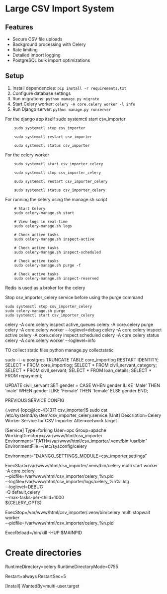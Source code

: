 # Large CSV Import System

## Features

- Secure CSV file uploads
- Background processing with Celery
- Rate limiting
- Detailed import logging
- PostgreSQL bulk import optimizations

## Setup

1. Install dependencies: `pip install -r requirements.txt`
2. Configure database settings
3. Run migrations: `python manage.py migrate`
4. Start Celery worker: `celery -A core.celery worker -l info`
5. Run Django server: `python manage.py runserver`

For the django app itself
        sudo systemctl start csv_importer

        sudo systemctl stop csv_importer

        sudo systemctl restart csv_importer

        sudo systemctl status csv_importer


For the celery worker

        sudo systemctl start csv_importer_celery

        sudo systemctl stop csv_importer_celery

        sudo systemctl restart csv_importer_celery

        sudo systemctl status csv_importer_celery



For running the celery using the manage.sh script

        # Start Celery
        sudo celery-manage.sh start

        # View logs in real-time
        sudo celery-manage.sh logs

        # Check active tasks
        sudo celery-manage.sh inspect-active

        # Check active tasks
        sudo celery-manage.sh inspect-scheduled

        # Check active tasks
        sudo celery-manage.sh purge -f

        # Check active tasks
        sudo celery-manage.sh inspect-reserved


Redis is used as a broker for the celery 

Stop csv_importer_celery service before using the purge command

    sudo systemctl stop csv_importer_celery
    sudo celery-manage.sh purge
    sudo systemctl start csv_importer_celery



celery -A core.celery inspect active_queues
celery -A core.celery purge
celery -A core.celery worker --loglevel=debug
celery -A core.celery inspect active
celery -A core.celery inspect scheduled
celery -A core.celery status
celery -A core.celery worker --loglevel=info

TO collect static files
        python manage.py collectstatic



sudo -i -u postgres
TRUNCATE TABLE core_importlog RESTART IDENTITY;
SELECT * FROM core_importlog;
SELECT * FROM civil_servant_category;
SELECT * FROM civil_servant;
SELECT * FROM loan_details;
SELECT * FROM repayment;

UPDATE civil_servant
SET gender = 
    CASE
        WHEN gender ILIKE 'Male' THEN 'male'
        WHEN gender ILIKE 'Female' THEN 'female'
        ELSE gender
    END;


PREVIOUS SERVICE CONFIG

(.venv) [opc@lcc-431371 csv_importer]$ sudo cat /etc/systemd/system/csv_importer_celery.service
[Unit]
Description=Celery Worker Service for CSV Importer
After=network.target

[Service]
Type=forking
User=opc
Group=apache
WorkingDirectory=/var/www/html/csv_importer
Environment="PATH=/var/www/html/csv_importer/.venv/bin:/usr/bin"
EnvironmentFile=-/etc/sysconfig/celery

Environment="DJANGO_SETTINGS_MODULE=csv_importer.settings"

ExecStart=/var/www/html/csv_importer/.venv/bin/celery multi start worker \
    -A core.celery \
    --pidfile=/var/www/html/csv_importer/celery_%n.pid \
    --logfile=/var/www/html/csv_importer/logs/celery_%n%I.log \
    --loglevel=DEBUG \
    -Q default,celery \
    --max-tasks-per-child=1000 \
    ${CELERY_OPTS}

ExecStop=/var/www/html/csv_importer/.venv/bin/celery multi stopwait worker \
    --pidfile=/var/www/html/csv_importer/celery_%n.pid

ExecReload=/bin/kill -HUP $MAINPID

# Create directories
RuntimeDirectory=celery
RuntimeDirectoryMode=0755

Restart=always
RestartSec=5

[Install]
WantedBy=multi-user.target

